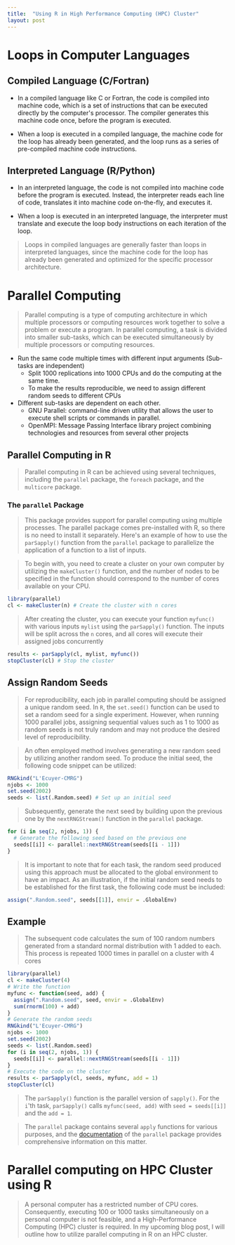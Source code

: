```yaml
---
title:  "Using R in High Performance Computing (HPC) Cluster"
layout: post
---
```


# Loops in Computer Languages


## Compiled Language (C/Fortran)


* In a compiled language like C or Fortran, the code is compiled into machine code,
which is a set of instructions that can be executed directly by the
computer's processor. The compiler generates this machine code once,
before the program is executed.


* When a loop is executed in a compiled language,
the machine code for the loop has already been generated, and the loop runs
as a series of pre-compiled machine code instructions.


## Interpreted Language (R/Python)


* In an interpreted language, the code is not compiled into machine code
before the program is executed. Instead, the interpreter reads each line of code,
translates it into machine code on-the-fly, and executes it.


* When a loop is executed in an interpreted language, the interpreter must
translate and execute the loop body instructions on each iteration of the loop.


> Loops in compiled languages are generally faster than loops in interpreted
languages, since the machine code for the loop has already been generated and
optimized for the specific processor architecture.


# Parallel Computing


> Parallel computing is a type of computing architecture in which multiple
 processors or computing resources work together to solve a problem or
 execute a program. In parallel computing, a task is divided into smaller
 sub-tasks, which can be executed simultaneously by multiple processors or
 computing resources.


* Run the same code multiple times with different input arguments (Sub-tasks are independent)
    * Split 1000 replications into 1000 CPUs and do the computing at the same time.
    * To make the results reproducible, we need to assign
      different random seeds to different CPUs
* Different sub-tasks are dependent on each other.
    * GNU Parallel: command-line driven utility that allows the user to
    execute shell scripts or commands in parallel.
    * OpenMPI: Message Passing Interface library project combining
    technologies and resources from several other projects


## Parallel Computing in R


> Parallel computing in R can be achieved using several techniques, including
the `parallel` package, the `foreach` package, and  the `multicore` package.


### The `parallel` Package


> This package provides support for parallel computing using multiple
processes. The parallel package comes pre-installed with R, so there is no need
to install it separately. Here's an example of how to use the `parSapply()`
function from the `parallel` package to parallelize the application of a
function to a list of inputs.


> To begin with, you need to create a cluster on your own computer by
utilizing the `makeCluster()` function, and the number of nodes to be specified
in the function should correspond to the number of cores available on your CPU.


```R
library(parallel)
cl <- makeCluster(n) # Create the cluster with n cores
```

> After creating the cluster, you can execute your function
`myfunc()` with various inputs `mylist` using the `parSapply()` function.
The inputs will be split across the `n` cores, and all cores will execute
their assigned jobs concurrently


```R
results <- parSapply(cl, mylist, myfunc())
stopCluster(cl) # Stop the cluster
```

## Assign Random Seeds


> For reproducibility, each job in parallel computing should be assigned a
unique random seed. In `R`, the `set.seed()` function can be used to set a
random seed for a single experiment. However, when running 1000 parallel jobs,
assigning sequential values such as 1 to 1000 as random seeds is not truly
random and may not produce the desired level of reproducibility.


> An often employed method involves generating a new random seed by utilizing
another random seed. To produce the initial seed, the following code snippet
can be utilized:


```R
RNGkind("L'Ecuyer-CMRG")
njobs <- 1000
set.seed(2002)
seeds <- list(.Random.seed) # Set up an initial seed
```


> Subsequently, generate the next seed by building upon the previous one by the
`nextRNGStream()` function in the `parallel` package.


```R
for (i in seq(2, njobs, 1)) {
  # Generate the following seed based on the previous one
  seeds[[i]] <- parallel::nextRNGStream(seeds[[i - 1]])
}
```

>It is important to note that for each task, the random seed produced using
this approach must be allocated to the global environment to have an impact.
As an illustration, if the initial random seed needs to be established for the
first task, the following code must be included:


```R
assign(".Random.seed", seeds[[1]], envir = .GlobalEnv)
```


## Example


> The subsequent code calculates the sum of 100 random numbers generated from a
standard normal distribution with 1 added to each. This process is repeated 1000
times in parallel on a cluster with 4 cores


```R
library(parallel)
cl <- makeCluster(4)
# Write the function
myfunc <- function(seed, add) {
  assign(".Random.seed", seed, envir = .GlobalEnv)
  sum(rnorm(100) + add)
}
# Generate the random seeds
RNGkind("L'Ecuyer-CMRG")
njobs <- 1000
set.seed(2002)
seeds <- list(.Random.seed)
for (i in seq(2, njobs, 1)) {
  seeds[[i]] <- parallel::nextRNGStream(seeds[[i - 1]])
}
# Execute the code on the cluster
results <- parSapply(cl, seeds, myfunc, add = 1)
stopCluster(cl)
```

> The `parSapply()` function is the parallel version of `sapply()`. For the
`i`'th task, `parSapply()` calls `myfunc(seed, add)` with
`seed = seeds[[i]]` and the `add = 1`.


> The `parallel` package contains several `apply` functions for various purposes,
and the
[documentation](https://www.rdocumentation.org/packages/parallel/versions/3.6.2)
of the `parallel` package provides comprehensive information
on this matter.


# Parallel computing on HPC Cluster using R


> A personal computer has a restricted number of CPU cores. Consequently, executing 100 or
1000 tasks simultaneously on a personal computer is not feasible, and a High-Performance
Computing (HPC) cluster is required. In my upcoming blog post, I will outline how to
utilize parallel computing in R on an HPC cluster.














